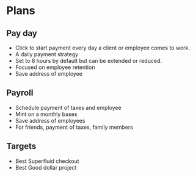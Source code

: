 # Plans

## Pay day

- Click to start payment every day a client or employee comes to work.
- A daily payment strategy
- Set to 8 hours by default but can be extended or reduced.
- Focused on employee retention
- Save address of employee

## Payroll

- Schedule payment of taxes and employee
- Mint on a monthly bases
- Save address of employees
- For friends, payment of taxes, family members

## Targets

- Best Superfluid checkout
- Best Good dollar project
